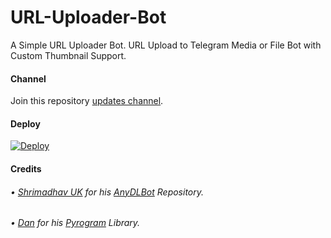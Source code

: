 # URL-Uploader-Bot
A Simple URL Uploader Bot. URL Upload to Telegram Media or File Bot with Custom Thumbnail Support.

#### Channel 

Join this repository [updates channel](https://telegram.me/fnprojects).

#### Deploy
[![Deploy](https://www.herokucdn.com/deploy/button.svg)](https://heroku.com/deploy?template=https://github.com/lifepie/URL-Uploader-Bot)

#### Credits

###### • [Shrimadhav UK](https://www.shrimadhavuk.me) for his [AnyDLBot](https://github.com/Spechide/AnyDLBot) Repository.
###### • [Dan](https://github.com/delivrance) for his [Pyrogram](http://www.pyrogram.org/) Library.
